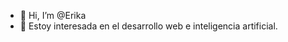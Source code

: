 - 👋 Hi, I’m @Erika
- 👀 Estoy interesada en el desarrollo web e inteligencia artificial.

<!---
ErikaCh99/ErikaCh99 is a ✨ special ✨ repository because its `README.md` (this file) appears on your GitHub profile.
You can click the Preview link to take a look at your changes.
--->
